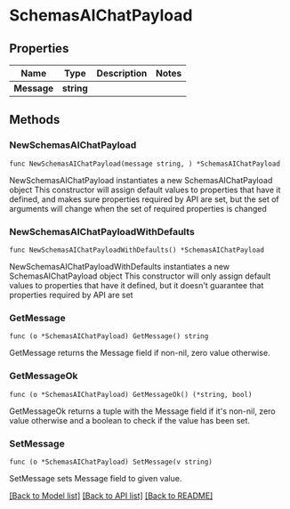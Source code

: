 # SchemasAIChatPayload

## Properties

Name | Type | Description | Notes
------------ | ------------- | ------------- | -------------
**Message** | **string** |  | 

## Methods

### NewSchemasAIChatPayload

`func NewSchemasAIChatPayload(message string, ) *SchemasAIChatPayload`

NewSchemasAIChatPayload instantiates a new SchemasAIChatPayload object
This constructor will assign default values to properties that have it defined,
and makes sure properties required by API are set, but the set of arguments
will change when the set of required properties is changed

### NewSchemasAIChatPayloadWithDefaults

`func NewSchemasAIChatPayloadWithDefaults() *SchemasAIChatPayload`

NewSchemasAIChatPayloadWithDefaults instantiates a new SchemasAIChatPayload object
This constructor will only assign default values to properties that have it defined,
but it doesn't guarantee that properties required by API are set

### GetMessage

`func (o *SchemasAIChatPayload) GetMessage() string`

GetMessage returns the Message field if non-nil, zero value otherwise.

### GetMessageOk

`func (o *SchemasAIChatPayload) GetMessageOk() (*string, bool)`

GetMessageOk returns a tuple with the Message field if it's non-nil, zero value otherwise
and a boolean to check if the value has been set.

### SetMessage

`func (o *SchemasAIChatPayload) SetMessage(v string)`

SetMessage sets Message field to given value.



[[Back to Model list]](../README.md#documentation-for-models) [[Back to API list]](../README.md#documentation-for-api-endpoints) [[Back to README]](../README.md)


